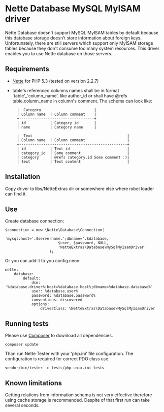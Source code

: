 Nette Database MySQL MyISAM driver
==================================

Nette Database doesn't support MySQL MyISAM tables by default because this database storage doesn't store information about foreign keys. Unfortunately, there are still servers which support only MyISAM storage tables because they don't consume too many system resources. This driver enables you to use Nette database on those servers.

## Requirements

* [Nette](http://nette.org/ "Nette Framework") for PHP 5.3 (tested on version 2.2.7)
* table's referenced columns names shall be in format 'table'_'column_name', like author_id or shall have @refs table.column_name in column's comment. The schema can look like:

        |  Category                        |
        | Column name  | Column comment    |
        +----------------------------------+
        | id           | Category id       |
        | name         | Category name     |

        |  Text                                           |
        | Column name  | Column comment                   |
        +-------------------------------------------------+
        | id           | Text id                          |
        | category_id  | Some comment                     |
        | category     | @refs category.id Some comment :)|
        | text         | Text content                     |

## Installation

Copy driver to libs/NetteExtras dir or somewhere else where robot loader can find it.

## Use

Create database connection:

    $connection = new \Nette\Database\Connection(
                            'mysql:host='.$servername.';dbname='.$database,
                            $user, $password, NULL,
                            'NetteExtras\Database\MySqlMyIsamDriver'
                        );

Or you can add it to you config.neon:

    nette:
        database:
            default:
                dsn: '%database.driver%:host=%database.host%;dbname=%database.database%'
                user: %database.user%
                password: %database.password%
                conventions: discovered
                options:
                    driverClass: \NetteExtras\Database\MySqlMyIsamDriver

## Running tests

Please use [Composer](https://getcomposer.org/ "Composer - Dependency Manager for PHP") to download all dependencies.

    composer update

Than run Nette Tester with your 'php.ini' file configuration. The configuration is required for correct PDO class use.

    vendor/bin/tester -c tests/php-unix.ini tests


## Known limitations

Getting relations from information schema is not very effective therefore using cache storage is recommended. Despite of that first run can take several seconds.
